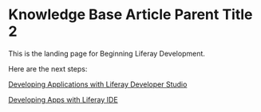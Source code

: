 # Knowledge Base Article Parent Title 2 [](id=knowledge-base-article-parent-title-2)

This is the landing page for Beginning Liferay Development.

Here are the next steps:

[Developing Applications with Liferay Developer Studio](https://www-ldn.liferay.com/develop/learning-paths/-/knowledge_base/developing-applications-with-liferay-developer-stu-lp-6-2-develop-learnpath)

[Developing Apps with Liferay IDE](https://www-ldn.liferay.com/develop/learning-paths/-/knowledge_base/developing-apps-with-liferay-ide-lp-6-2-develop-learnpath)